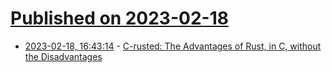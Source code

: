 # [Published on 2023-02-18](index.md)

* [2023-02-18, 16:43:14](https://lobste.rs/s/miuv2k/c_rusted_advantages_rust_c_without) - [C-rusted: The Advantages of Rust, in C, without the Disadvantages](https://arxiv.org/abs/2302.05331)
